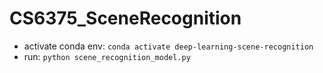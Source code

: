 # CS6375_SceneRecognition

- activate conda env: `conda activate deep-learning-scene-recognition`
- run: `python scene_recognition_model.py`

